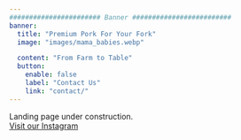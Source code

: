 ```yaml
---
####################### Banner #########################
banner:
  title: "Premium Pork For Your Fork"
  image: "images/mama_babies.webp"

  content: "From Farm to Table"
  button:
    enable: false
    label: "Contact Us"
    link: "contact/"
---
```


Landing page under construction.
\
[Visit our Instagram](https://www.instagram.com/triple_nickel_pigs/)
